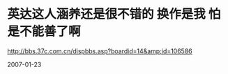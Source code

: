 # 英达这人涵养还是很不错的 换作是我 怕是不能善了啊

http://bbs.37c.com.cn/dispbbs.asp?boardid=14&amp;id=106586 




2007-01-23